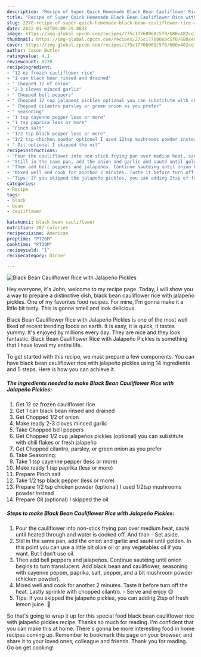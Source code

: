 ```yaml
---
description: "Recipe of Super Quick Homemade Black Bean Cauliflower Rice with Jalapeño Pickles"
title: "Recipe of Super Quick Homemade Black Bean Cauliflower Rice with Jalapeño Pickles"
slug: 2278-recipe-of-super-quick-homemade-black-bean-cauliflower-rice-with-jalapeno-pickles
date: 2022-01-02T09:09:29.083Z
image: https://img-global.cpcdn.com/recipes/275c17760068c5f0/680x482cq70/black-bean-cauliflower-rice-with-jalapeno-pickles-recipe-main-photo.jpg
thumbnail: https://img-global.cpcdn.com/recipes/275c17760068c5f0/680x482cq70/black-bean-cauliflower-rice-with-jalapeno-pickles-recipe-main-photo.jpg
cover: https://img-global.cpcdn.com/recipes/275c17760068c5f0/680x482cq70/black-bean-cauliflower-rice-with-jalapeno-pickles-recipe-main-photo.jpg
author: Jason Butler
ratingvalue: 4.1
reviewcount: 8720
recipeingredient:
- "12 oz frozen cauliflower rice"
- "1 can black bean rinsed and drained"
- " Chopped 12 of onion"
- "2-3 cloves minced garlic"
- " Chopped bell peppers"
- " Chopped 12 cup jalapeos pickles optional you can substitute with chili flakes or fresh jalapeo"
- " Chopped cilantro parsley or green onion as you prefer"
- " Seasoning"
- "1 tsp cayenne pepper less or more"
- "1 tsp paprika less or more"
- "Pinch salt"
- "1/2 tsp black pepper less or more"
- "1/2 tsp chicken powder optional I used 12tsp mushrooms powder instead"
- " Oil optional I skipped the oil"
recipeinstructions:
- "Pour the cauliflower into non-stick frying pan over medium heat, sauté until heated through and water is cooked off. And than Set aside."
- "Still in the same pan, add the onion and garlic and sauté until golden. In this point you can use a little bit olive oil or any vegetables oil if you want. But I don’t use oil."
- "Then add bell peppers and jalapeños. Continue sautéing until onion begins to turn translucent. Add black bean and cauliflower, seasoning with cayenne pepper, paprika, salt, pepper, and a bit mushroom powder (chicken powder)."
- "Mixed well and cook for another 2 minutes. Taste it before turn off the heat. Lastly sprinkle with chopped cilantro.  Serve and enjoy 😍"
- "Tips: If you skipped the jalapeño pickles, you can adding 2tsp of fresh lemon juice. 🙏"
categories:
- Recipe
tags:
- black
- bean
- cauliflower

katakunci: black bean cauliflower 
nutrition: 287 calories
recipecuisine: American
preptime: "PT26M"
cooktime: "PT39M"
recipeyield: "1"
recipecategory: Dinner

---
```



![Black Bean Cauliflower Rice with Jalapeño Pickles](https://img-global.cpcdn.com/recipes/275c17760068c5f0/680x482cq70/black-bean-cauliflower-rice-with-jalapeno-pickles-recipe-main-photo.jpg)

Hey everyone, it's John, welcome to my recipe page. Today, I will show you a way to prepare a distinctive dish, black bean cauliflower rice with jalapeño pickles. One of my favorites food recipes. For mine, I'm gonna make it a little bit tasty. This is gonna smell and look delicious.

Black Bean Cauliflower Rice with Jalapeño Pickles is one of the most well liked of recent trending foods on earth. It is easy, it is quick, it tastes yummy. It's enjoyed by millions every day. They are nice and they look fantastic. Black Bean Cauliflower Rice with Jalapeño Pickles is something that I have loved my entire life.




To get started with this recipe, we must prepare a few components. You can have black bean cauliflower rice with jalapeño pickles using 14 ingredients and 5 steps. Here is how you can achieve it.

<!--inarticleads1-->

##### The ingredients needed to make Black Bean Cauliflower Rice with Jalapeño Pickles:

1. Get 12 oz frozen cauliflower rice
1. Get 1 can black bean rinsed and drained
1. Get  Chopped 1/2 of onion
1. Make ready 2-3 cloves minced garlic
1. Take  Chopped bell peppers
1. Get  Chopped 1/2 cup jalapeños pickles (optional) you can substitute with chili flakes or fresh jalapeño
1. Get  Chopped cilantro, parsley, or green onion as you prefer
1. Take  Seasoning:
1. Take 1 tsp cayenne pepper (less or more)
1. Make ready 1 tsp paprika (less or more)
1. Prepare Pinch salt
1. Take 1/2 tsp black pepper (less or more)
1. Prepare 1/2 tsp chicken powder (optional) I used 1/2tsp mushrooms powder instead
1. Prepare  Oil (optional) I skipped the oil




<!--inarticleads2-->

##### Steps to make Black Bean Cauliflower Rice with Jalapeño Pickles:

1. Pour the cauliflower into non-stick frying pan over medium heat, sauté until heated through and water is cooked off. And than - Set aside.
1. Still in the same pan, add the onion and garlic and sauté until golden. In this point you can use a little bit olive oil or any vegetables oil if you want. But I don’t use oil.
1. Then add bell peppers and jalapeños. Continue sautéing until onion begins to turn translucent. Add black bean and cauliflower, seasoning with cayenne pepper, paprika, salt, pepper, and a bit mushroom powder (chicken powder).
1. Mixed well and cook for another 2 minutes. Taste it before turn off the heat. Lastly sprinkle with chopped cilantro.  - Serve and enjoy 😍
1. Tips: If you skipped the jalapeño pickles, you can adding 2tsp of fresh lemon juice. 🙏




So that's going to wrap it up for this special food black bean cauliflower rice with jalapeño pickles recipe. Thanks so much for reading. I'm confident that you can make this at home. There's gonna be more interesting food in home recipes coming up. Remember to bookmark this page on your browser, and share it to your loved ones, colleague and friends. Thank you for reading. Go on get cooking!
